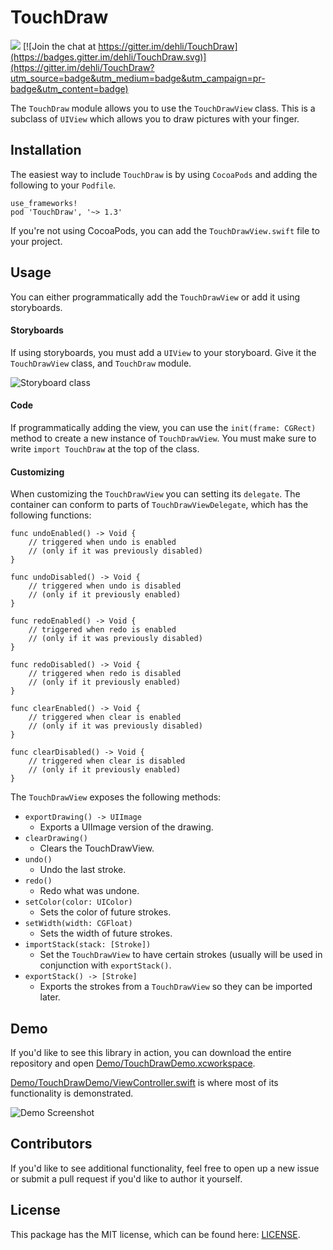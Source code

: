 # TouchDraw


[![](https://travis-ci.org/dehli/TouchDraw.svg?branch=master)](https://travis-ci.org/dehli/TouchDraw) [![Join the chat at https://gitter.im/dehli/TouchDraw](https://badges.gitter.im/dehli/TouchDraw.svg)](https://gitter.im/dehli/TouchDraw?utm_source=badge&utm_medium=badge&utm_campaign=pr-badge&utm_content=badge)

The `TouchDraw` module allows you to use the `TouchDrawView` class. This is a subclass of `UIView` which allows you to draw pictures with your finger.

## Installation

The easiest way to include `TouchDraw` is by using `CocoaPods` and adding the following to your `Podfile`.

```
use_frameworks!
pod 'TouchDraw', '~> 1.3'
```

If you're not using CocoaPods, you can add the `TouchDrawView.swift` file to your project.

## Usage

You can either programmatically add the `TouchDrawView` or add it using storyboards.

#### Storyboards

If using storyboards, you must add a `UIView` to your storyboard. Give it the `TouchDrawView` class, and `TouchDraw` module.

![Storyboard class](https://cloud.githubusercontent.com/assets/5856011/14061970/1da011c8-f365-11e5-8362-4bbe956b6152.png)

#### Code

If programmatically adding the view, you can use the `init(frame: CGRect)` method to create a new instance of `TouchDrawView`. You must make sure to write `import TouchDraw` at the top of the class.

#### Customizing

When customizing the `TouchDrawView` you can setting its `delegate`. The container can conform to parts of `TouchDrawViewDelegate`, which has the following functions:

```
func undoEnabled() -> Void {
    // triggered when undo is enabled
    // (only if it was previously disabled)
}
```

```
func undoDisabled() -> Void {
    // triggered when undo is disabled
    // (only if it previously enabled)
}
```

```
func redoEnabled() -> Void {
    // triggered when redo is enabled
    // (only if it was previously disabled)
}
```

```
func redoDisabled() -> Void {
    // triggered when redo is disabled
    // (only if it previously enabled)
}
```

```
func clearEnabled() -> Void {
    // triggered when clear is enabled
    // (only if it was previously disabled)
}
```

```
func clearDisabled() -> Void {
    // triggered when clear is disabled
    // (only if it previously enabled)
}
```

The `TouchDrawView` exposes the following methods:

- `exportDrawing() -> UIImage`
  - Exports a UIImage version of the drawing.
- `clearDrawing()`
  - Clears the TouchDrawView.
- `undo()`
  - Undo the last stroke.
- `redo()`
  - Redo what was undone.
- `setColor(color: UIColor)`
  - Sets the color of future strokes.
- `setWidth(width: CGFloat)`
  - Sets the width of future strokes.
- `importStack(stack: [Stroke])`
  - Set the `TouchDrawView` to have certain strokes (usually will be used in conjunction with `exportStack()`.
- `exportStack() -> [Stroke]`
  - Exports the strokes from a `TouchDrawView` so they can be imported later.

## Demo

If you'd like to see this library in action, you can download the entire repository and open [Demo/TouchDrawDemo.xcworkspace](Demo/TouchDrawDemo.xcworkspace).

[Demo/TouchDrawDemo/ViewController.swift](Demo/TouchDrawDemo/ViewController.swift) is where most of its functionality is demonstrated.

![Demo Screenshot](https://cloud.githubusercontent.com/assets/5856011/13918081/4b2fae7e-ef3b-11e5-96bd-978b62895aa7.png)

## Contributors

If you'd like to see additional functionality, feel free to open up a new issue or submit a pull request if you'd like to author it yourself.

## License

This package has the MIT license, which can be found here: [LICENSE](LICENSE).
